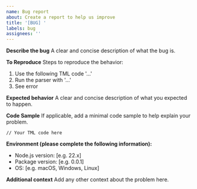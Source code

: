 ```yaml
---
name: Bug report
about: Create a report to help us improve
title: '[BUG] '
labels: bug
assignees: ''
---
```


**Describe the bug**
A clear and concise description of what the bug is.

**To Reproduce**
Steps to reproduce the behavior:

1. Use the following TML code '...'
2. Run the parser with '...'
3. See error

**Expected behavior**
A clear and concise description of what you expected to happen.

**Code Sample**
If applicable, add a minimal code sample to help explain your problem.

```tml
// Your TML code here
```

**Environment (please complete the following information):**

- Node.js version: [e.g. 22.x]
- Package version: [e.g. 0.0.1]
- OS: [e.g. macOS, Windows, Linux]

**Additional context**
Add any other context about the problem here.
